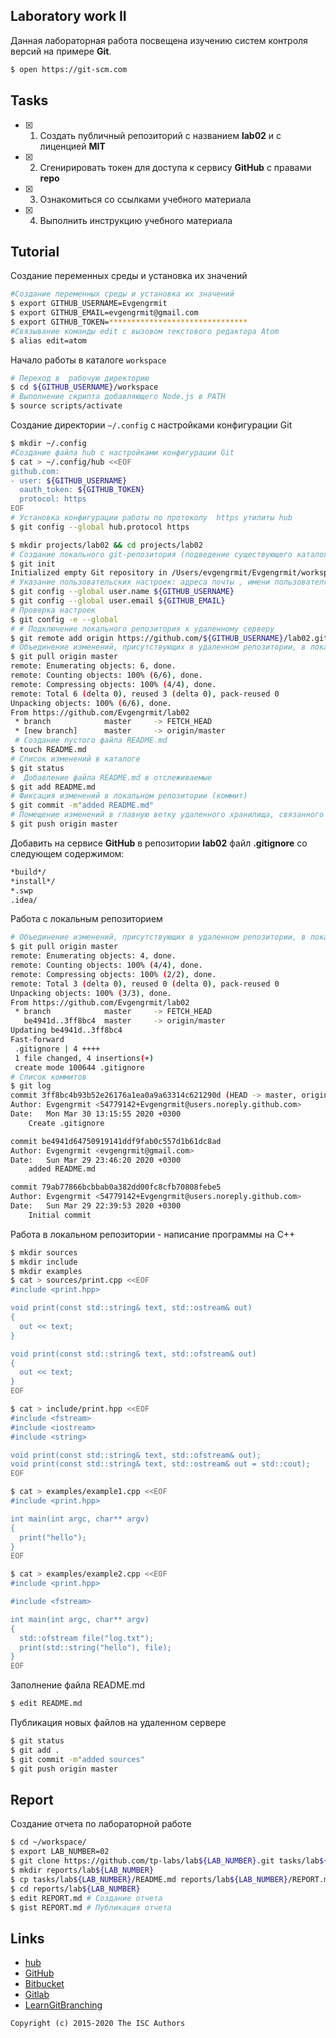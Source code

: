 ## Laboratory work II

Данная лабораторная работа посвещена изучению систем контроля версий на примере **Git**.

```bash
$ open https://git-scm.com
```

## Tasks

- [x] 1. Создать публичный репозиторий с названием **lab02** и с лиценцией **MIT**
- [x] 2. Сгенирировать токен для доступа к сервису **GitHub** с правами **repo**
- [x] 3. Ознакомиться со ссылками учебного материала
- [x] 4. Выполнить инструкцию учебного материала

## Tutorial
Создание переменных среды и установка их значений
```sh
#Создание переменных среды и установка их значений
$ export GITHUB_USERNAME=Evgengrmit
$ export GITHUB_EMAIL=evgengrmit@gmail.com
$ export GITHUB_TOKEN=*******************************
#Cвязывание команды edit с вызовом текстового редактора Atom
$ alias edit=atom
```
Начало работы в каталоге `workspace`
```sh
# Переход в  рабочую директорию
$ cd ${GITHUB_USERNAME}/workspace
# Выполнение скрипта добавляющего Node.js в PATH
$ source scripts/activate
```
Создание директории `~/.config` с настройками конфигурации Git
```sh
$ mkdir ~/.config
#Создание файла hub с настройками конфигурации Git
$ cat > ~/.config/hub <<EOF
github.com:
- user: ${GITHUB_USERNAME}
  oauth_token: ${GITHUB_TOKEN}
  protocol: https
EOF
# Установка конфигурации работы по протоколу  https утилиты hub  
$ git config --global hub.protocol https
```

```sh
$ mkdir projects/lab02 && cd projects/lab02
# Создание локального git-репозитория (подведение существующего каталога под версионный контроль)
$ git init
Initialized empty Git repository in /Users/evgengrmit/Evgengrmit/workspace/projects/lab02/.git/
# Указание пользовательских настроек: адреса почты , имени пользователя
$ git config --global user.name ${GITHUB_USERNAME}
$ git config --global user.email ${GITHUB_EMAIL}
# Проверка настроек
$ git config -e --global
# # Подключение локального репозитория к удаленному серверу
$ git remote add origin https://github.com/${GITHUB_USERNAME}/lab02.git
# Объединение изменений, присутствующих в удаленном репозитории, в локальный рабочий каталог
$ git pull origin master
remote: Enumerating objects: 6, done.
remote: Counting objects: 100% (6/6), done.
remote: Compressing objects: 100% (4/4), done.
remote: Total 6 (delta 0), reused 3 (delta 0), pack-reused 0
Unpacking objects: 100% (6/6), done.
From https://github.com/Evgengrmit/lab02
 * branch            master     -> FETCH_HEAD
 * [new branch]      master     -> origin/master
 # Создание пустого файла README.md
$ touch README.md
# Cписок изменений в каталоге
$ git status
#  Добавление файла README.md в отслеживаемые
$ git add README.md
# Фиксация изменений в локальном репозитории (коммит)
$ git commit -m"added README.md"
# Помещение изменений в главную ветку удаленного хранилища, связанного с рабочим каталогом
$ git push origin master
```

Добавить на сервисе **GitHub** в репозитории **lab02** файл **.gitignore**
со следующем содержимом:

```sh
*build*/
*install*/
*.swp
.idea/
```
Работа с локальным репозиторием
```sh
# Объединение изменений, присутствующих в удаленном репозитории, в локальный рабочий каталог
$ git pull origin master
remote: Enumerating objects: 4, done.
remote: Counting objects: 100% (4/4), done.
remote: Compressing objects: 100% (2/2), done.
remote: Total 3 (delta 0), reused 0 (delta 0), pack-reused 0
Unpacking objects: 100% (3/3), done.
From https://github.com/Evgengrmit/lab02
 * branch            master     -> FETCH_HEAD
   be4941d..3ff8bc4  master     -> origin/master
Updating be4941d..3ff8bc4
Fast-forward
 .gitignore | 4 ++++
 1 file changed, 4 insertions(+)
 create mode 100644 .gitignore
# Cписок коммитов
$ git log
commit 3ff8bc4b93b52e26176a1ea0a9a63314c621290d (HEAD -> master, origin/master)
Author: Evgengrmit <54779142+Evgengrmit@users.noreply.github.com>
Date:   Mon Mar 30 13:15:55 2020 +0300
    Create .gitignore

commit be4941d64750919141ddf9fab0c557d1b61dc8ad
Author: Evgengrmit <evgengrmit@gmail.com>
Date:   Sun Mar 29 23:46:20 2020 +0300
    added README.md

commit 79ab77866bcbbab0a382dd00fc8cfb70808febe5
Author: Evgengrmit <54779142+Evgengrmit@users.noreply.github.com>
Date:   Sun Mar 29 22:39:53 2020 +0300
    Initial commit
```
Работа в локальном репозитории - написание программы на C++
```sh
$ mkdir sources
$ mkdir include
$ mkdir examples
$ cat > sources/print.cpp <<EOF
#include <print.hpp>

void print(const std::string& text, std::ostream& out)
{
  out << text;
}

void print(const std::string& text, std::ofstream& out)
{
  out << text;
}
EOF
```

```sh
$ cat > include/print.hpp <<EOF
#include <fstream>
#include <iostream>
#include <string>

void print(const std::string& text, std::ofstream& out);
void print(const std::string& text, std::ostream& out = std::cout);
EOF
```

```sh
$ cat > examples/example1.cpp <<EOF
#include <print.hpp>

int main(int argc, char** argv)
{
  print("hello");
}
EOF
```

```sh
$ cat > examples/example2.cpp <<EOF
#include <print.hpp>

#include <fstream>

int main(int argc, char** argv)
{
  std::ofstream file("log.txt");
  print(std::string("hello"), file);
}
EOF
```
Заполнение файла README.md
```sh
$ edit README.md
```
Публикация новых файлов на удаленном сервере
```sh
$ git status
$ git add .
$ git commit -m"added sources"
$ git push origin master
```

## Report
Создание отчета по лабораторной работе
```sh
$ cd ~/workspace/
$ export LAB_NUMBER=02
$ git clone https://github.com/tp-labs/lab${LAB_NUMBER}.git tasks/lab${LAB_NUMBER}
$ mkdir reports/lab${LAB_NUMBER}
$ cp tasks/lab${LAB_NUMBER}/README.md reports/lab${LAB_NUMBER}/REPORT.md
$ cd reports/lab${LAB_NUMBER}
$ edit REPORT.md # Создание отчета
$ gist REPORT.md # Публикация отчета
```

## Links

- [hub](https://hub.github.com/)
- [GitHub](https://github.com)
- [Bitbucket](https://bitbucket.org)
- [Gitlab](https://about.gitlab.com)
- [LearnGitBranching](http://learngitbranching.js.org/)

```
Copyright (c) 2015-2020 The ISC Authors
```
